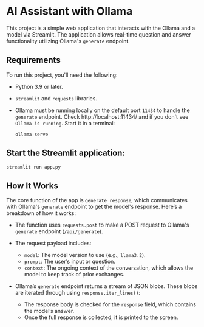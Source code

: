 
# AI Assistant with Ollama

This project is a simple web application that interacts with the Ollama and a model via Streamlit. The application allows real-time question and answer functionality utilizing Ollama's `generate` endpoint.

## Requirements

To run this project, you'll need the following:

- Python 3.9 or later.
- `streamlit` and `requests` libraries.
- Ollama must be running locally on the default port `11434` to handle the `generate` endpoint. Check http://localhost:11434/ and if you don't see `Ollama is running`. Start it in a terminal:

    ```
    ollama serve
    ```


## Start the Streamlit application:

  ```
  streamlit run app.py
  ```


## How It Works

The core function of the app is `generate_response`, which communicates with Ollama's `generate` endpoint to get the model's response. Here’s a breakdown of how it works:

- The function uses `requests.post` to make a POST request to Ollama's `generate` endpoint (`/api/generate`).
- The request payload includes:
  - `model`: The model version to use (e.g., `llama3.2`).
  - `prompt`: The user’s input or question.
  - `context`: The ongoing context of the conversation, which allows the model to keep track of prior exchanges.
  
- Ollama’s `generate` endpoint returns a stream of JSON blobs. These blobs are iterated through using `response.iter_lines()`:
  - The response body is checked for the `response` field, which contains the model’s answer.
  - Once the full response is collected, it is printed to the screen.
